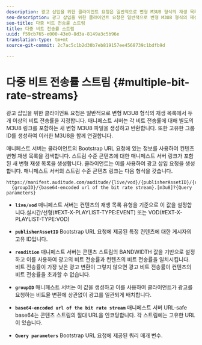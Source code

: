 ```yaml
---
description: 광고 삽입을 위한 클라이언트 요청은 일반적으로 변형 M3U8 형식의 재생 목록에서 두 개 이상의 비트 전송률을 지정합니다. 매니페스트 서버는 각 비트 전송률에 대해 별도의 M3U8 링크를 포함하는 새 변형 M3U8 파일을 생성하고 반환합니다. 또한 고유한 그룹 ID를 생성하여 이러한 M3U8을 함께 연결합니다.
seo-description: 광고 삽입을 위한 클라이언트 요청은 일반적으로 변형 M3U8 형식의 재생 목록에서 두 개 이상의 비트 전송률을 지정합니다. 매니페스트 서버는 각 비트 전송률에 대해 별도의 M3U8 링크를 포함하는 새 변형 M3U8 파일을 생성하고 반환합니다. 또한 고유한 그룹 ID를 생성하여 이러한 M3U8을 함께 연결합니다.
seo-title: 다중 비트 전송률 스트림
title: 다중 비트 전송률 스트림
uuid: f59cb765-e000-43e0-8d3a-8149a3c5b96e
translation-type: tm+mt
source-git-commit: 2c7ac5c1b2d30b7eb819157ee4568739c1bdfb9d

---
```



# 다중 비트 전송률 스트림 {#multiple-bit-rate-streams}

광고 삽입을 위한 클라이언트 요청은 일반적으로 변형 M3U8 형식의 재생 목록에서 두 개 이상의 비트 전송률을 지정합니다. 매니페스트 서버는 각 비트 전송률에 대해 별도의 M3U8 링크를 포함하는 새 변형 M3U8 파일을 생성하고 반환합니다. 또한 고유한 그룹 ID를 생성하여 이러한 M3U8을 함께 연결합니다.

매니페스트 서버는 클라이언트의 Bootstrap URL 요청에 있는 정보를 사용하여 컨텐츠 변형 재생 목록을 검색합니다. 스트림 수준 콘텐츠에 대한 매니페스트 서버 링크가 포함된 새 변형 재생 목록을 생성합니다. 클라이언트는 이를 사용하여 광고 삽입 요청을 생성합니다. 매니페스트 서버의 스트림 수준 콘텐츠 링크는 다음 형식을 갖습니다.

```
https://manifest.auditude.com/auditude/{live/vod}/{publisherAssetID}/{rendition}/
  {groupID}/{base64-encoded url of the bit rate stream}.[m3u8]?{Query parameters}
```

* **`live/vod`** 매니페스트 서버는 컨텐츠의 재생 목록 유형을 기준으로 이 값을 설정합니다.실시간/선형(#EXT-X-PLAYLIST-TYPE:EVENT) 또는 VOD(#EXT-X-PLAYLIST-TYPE:VOD)

* **`publisherAssetID`** Bootstrap URL 요청에 제공된 특정 컨텐츠에 대한 게시자의 고유 ID입니다.

* **`rendition`** 매니페스트 서버는 콘텐츠 스트림의 BANDWIDTH 값을 기반으로 설정하고 이를 사용하여 광고의 비트 전송률과 컨텐츠의 비트 전송률을 일치시킵니다. 비트 전송률이 가장 낮은 광고 변환이 그렇지 않으면 광고 비트 전송률이 컨텐츠의 비트 전송률을 초과할 수 없습니다.

* **`groupID`** 매니페스트 서버는 이 값을 생성하고 이를 사용하여 클라이언트가 광고를 요청하는 비트율 변환에 상관없이 광고를 일관되게 배치합니다.

* **`base64-encoded url of the bit rate stream`** 매니페스트 서버 URL-safe base64는 콘텐츠 스트림의 절대 URL을 인코딩합니다. 각 스트림에는 고유한 URL이 있습니다.

* **`Query parameters`** Bootstrap URL 요청에 제공된 쿼리 매개 변수.

